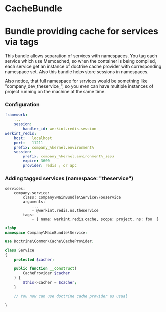 CacheBundle
===============

# Bundle providing cache for services via tags

This bundle allows separation of services with namespaces. You tag each service which use Memcached, so when the container is being compiled, each service get an instance of doctrine cache provider with corresponding namespace set. Also this bundle helps store sessions in namespaces.

Also notice, that full namespace for services would be something like "company_dev_theservice_", so you even can have multiple instances of project running on the machine at the same time.

### Configuration

```yaml
framework:
    ...
    session:
        handler_id: werkint.redis.session
werkint_redis:
    host:   localhost
    port:   11211
    prefix: company_%kernel.environment%
    session:
        prefix: company_%kernel.environment%_sess
        expire: 3600
        provider: redis ; or apc
```

### Adding tagged services (namespace: "theservice")

```
services:
    company.service:
        class: Company\MainBundle\Service\Fooservice
        arguments:
            ...
            - @werkint.redis.ns.theservice
        tags:
            - { name: werkint.redis.cache, scope: project, ns: foo  }
```

```php
<?php
namespace Company\MainBundle\Service;

use Doctrine\Common\Cache\CacheProvider;

class Service
{
    protected $cacher;

    public function __construct(
        CacheProvider $cacher
    ) {
        $this->cacher = $cacher;
    }

    // You now can use doctrine cache provider as usual

}
```
